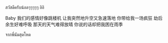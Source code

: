สวัสดีครับน้อลๆๆๆๆๆ อิอิ

Baby 我们的感情好像跳楼机
让我突然地升空又急速落地
你带给我一场疯狂
劫后余生好难呼吸
那天的天气难得放晴
你说的话却把我困在雨季

จากพี่นัมสุดโหด
